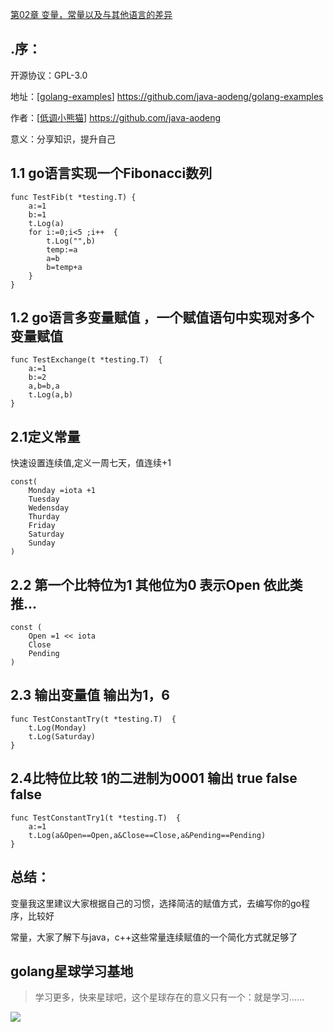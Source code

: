 <a href="https://github.com/java-aodeng/golang-examples">第02章 变量，常量以及与其他语言的差异</a>

## .序：
开源协议：GPL-3.0

地址：[<a href="https://github.com/java-aodeng/golang-examples">golang-examples</a>] https://github.com/java-aodeng/golang-examples

作者：[<a href="https://github.com/java-aodeng">低调小熊猫</a>] https://github.com/java-aodeng

意义：分享知识，提升自己

## 1.1 go语言实现一个Fibonacci数列
```
func TestFib(t *testing.T) {
	a:=1
	b:=1
	t.Log(a)
	for i:=0;i<5 ;i++  {
		t.Log("",b)
		temp:=a
		a=b
		b=temp+a
	}
}
```
## 1.2 go语言多变量赋值 ，一个赋值语句中实现对多个变量赋值
```
func TestExchange(t *testing.T)  {
	a:=1
	b:=2
	a,b=b,a
	t.Log(a,b)
}
```
## 2.1定义常量
快速设置连续值,定义一周七天，值连续+1
```
const(
	Monday =iota +1
	Tuesday
	Wedensday
	Thurday
	Friday
	Saturday
	Sunday
)
```
## 2.2 第一个比特位为1 其他位为0 表示Open 依此类推...
```
const (
	Open =1 << iota
	Close
	Pending
)
```
## 2.3 输出变量值 输出为1，6
```
func TestConstantTry(t *testing.T)  {
	t.Log(Monday)
	t.Log(Saturday)
}
```
## 2.4比特位比较 1的二进制为0001 输出 true false false
```
func TestConstantTry1(t *testing.T)  {
	a:=1
	t.Log(a&Open==Open,a&Close==Close,a&Pending==Pending)
}
```

## 总结：
变量我这里建议大家根据自己的习惯，选择简洁的赋值方式，去编写你的go程序，比较好

常量，大家了解下与java，c++这些常量连续赋值的一个简化方式就足够了

## golang星球学习基地
> 学习更多，快来星球吧，这个星球存在的意义只有一个：就是学习……

![](https://i.loli.net/2019/06/13/5d01b9fbec81470229.png)
